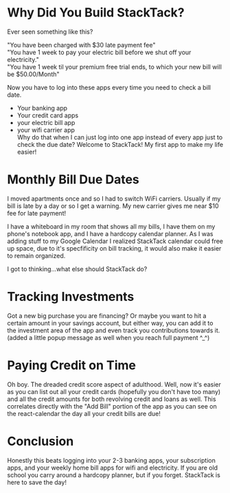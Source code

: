 # Why Did You Build StackTack?
Ever seen something like this? <br>

"You have been charged with $30 late payment fee" <br>
"You have 1 week to pay your electric bill before we shut off your electricity." <br>
"You have 1 week til your premium free trial ends, to which your new bill will be $50.00/Month" <br>

Now you have to log into these apps every time you need to check a bill date. 
  - Your banking app
  - Your credit card apps
  - your electric bill app
  - your wifi carrier app <br>
Why do that when I can just log into one app instead of every app just to check the due date?
Welcome to StackTack! My first app to make my life easier! 

# Monthly Bill Due Dates
I moved apartments once and so I had to switch WiFi carriers. Usually if my bill is late by a day or so I get a warning. My new carrier gives me near $10 fee for late payment! 

I have a whiteboard in my room that shows all my bills, I have them on my phone's notebook app, and I have a hardcopy calendar planner. As I was adding stuff to my Google Calendar I realized StackTack calendar could free up space, due to it's specfificity on bill tracking, it would also make it easier to remain organized. 

I got to thinking...what else should StackTack do?

# Tracking Investments
Got a new big purchase you are financing? Or maybe you want to hit a certain amount in your savings account, but either way, you can add it to the investment area of the app and even track you contributions towards it. 
(added a little popup message as well when you reach full payment ^_^) 

# Paying Credit on Time
Oh boy. The dreaded credit score aspect of adulthood. Well, now it's easier as you can list out all your credit cards (hopefully you don't have too many) and all the credit amounts for both revolving credit and loans as well. 
This correlates directly with the "Add Bill" portion of the app as you can see on the react-calendar the day all your credit bills are due! 

# Conclusion
Honestly this beats logging into your 2-3 banking apps, your subscription apps, and your weekly home bill apps for wifi and electricity. If you are old school you carry around a hardcopy planner, but if you forget. StackTack is here to save the day! 
